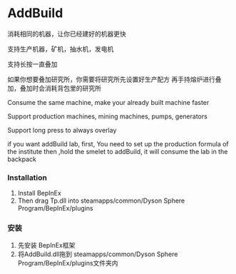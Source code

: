 # AddBuild

消耗相同的机器，让你已经建好的机器更快

支持生产机器，矿机，抽水机，发电机

支持长按一直叠加

如果你想要叠加研究所，你需要将研究所先设置好生产配方
再手持熔炉进行叠加，叠加时会消耗背包里的研究所

Consume the same machine, make your already built machine faster

Support production machines, mining machines, pumps, generators

Support long press to always overlay

if you want addBuild lab, first, You need to set up the production formula of the institute
then ,hold the smelet to addBuild, it will consume the lab in the backpack

### Installation

1. Install BepInEx
3. Then drag Tp.dll into steamapps/common/Dyson Sphere Program/BepInEx/plugins


### 安装

1. 先安装 BepInEx框架
3. 将AddBuild.dll拖到 steamapps/common/Dyson Sphere Program/BepInEx/plugins文件夹内

